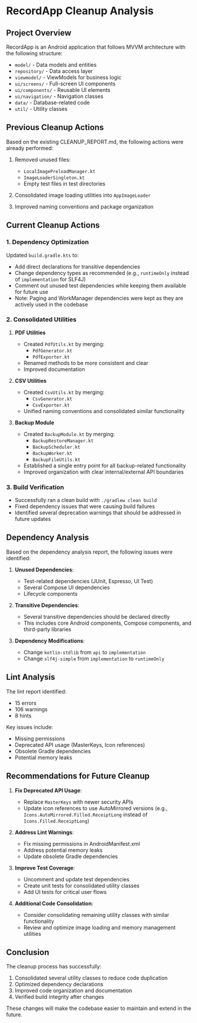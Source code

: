 # RecordApp Cleanup Analysis

## Project Overview

RecordApp is an Android application that follows MVVM architecture with the following structure:
- `model/` - Data models and entities
- `repository/` - Data access layer
- `viewmodel/` - ViewModels for business logic
- `ui/screens/` - Full-screen UI components
- `ui/components/` - Reusable UI elements
- `ui/navigation/` - Navigation classes
- `data/` - Database-related code
- `util/` - Utility classes

## Previous Cleanup Actions

Based on the existing CLEANUP_REPORT.md, the following actions were already performed:

1. Removed unused files:
   - `LocalImagePreloadManager.kt`
   - `ImageLoaderSingleton.kt`
   - Empty test files in test directories

2. Consolidated image loading utilities into `AppImageLoader`

3. Improved naming conventions and package organization

## Current Cleanup Actions

### 1. Dependency Optimization

Updated `build.gradle.kts` to:
- Add direct declarations for transitive dependencies
- Change dependency types as recommended (e.g., `runtimeOnly` instead of `implementation` for SLF4J)
- Comment out unused test dependencies while keeping them available for future use
- Note: Paging and WorkManager dependencies were kept as they are actively used in the codebase

### 2. Consolidated Utilities

1. **PDF Utilities**
   - Created `PdfUtils.kt` by merging:
     - `PdfGenerator.kt`
     - `PdfExporter.kt`
   - Renamed methods to be more consistent and clear
   - Improved documentation

2. **CSV Utilities**
   - Created `CsvUtils.kt` by merging:
     - `CsvGenerator.kt`
     - `CsvExporter.kt`
   - Unified naming conventions and consolidated similar functionality

3. **Backup Module**
   - Created `BackupModule.kt` by merging:
     - `BackupRestoreManager.kt`
     - `BackupScheduler.kt`
     - `BackupWorker.kt`
     - `BackupFileUtils.kt`
   - Established a single entry point for all backup-related functionality
   - Improved organization with clear internal/external API boundaries

### 3. Build Verification

- Successfully ran a clean build with `./gradlew clean build`
- Fixed dependency issues that were causing build failures
- Identified several deprecation warnings that should be addressed in future updates

## Dependency Analysis

Based on the dependency analysis report, the following issues were identified:

1. **Unused Dependencies**:
   - Test-related dependencies (JUnit, Espresso, UI Test)
   - Several Compose UI dependencies
   - Lifecycle components

2. **Transitive Dependencies**:
   - Several transitive dependencies should be declared directly
   - This includes core Android components, Compose components, and third-party libraries

3. **Dependency Modifications**:
   - Change `kotlin-stdlib` from `api` to `implementation`
   - Change `slf4j-simple` from `implementation` to `runtimeOnly`

## Lint Analysis

The lint report identified:
- 15 errors
- 106 warnings
- 8 hints

Key issues include:
- Missing permissions
- Deprecated API usage (MasterKeys, Icon references)
- Obsolete Gradle dependencies
- Potential memory leaks

## Recommendations for Future Cleanup

1. **Fix Deprecated API Usage**:
   - Replace `MasterKeys` with newer security APIs
   - Update icon references to use AutoMirrored versions (e.g., `Icons.AutoMirrored.Filled.ReceiptLong` instead of `Icons.Filled.ReceiptLong`)

2. **Address Lint Warnings**:
   - Fix missing permissions in AndroidManifest.xml
   - Address potential memory leaks
   - Update obsolete Gradle dependencies

3. **Improve Test Coverage**:
   - Uncomment and update test dependencies
   - Create unit tests for consolidated utility classes
   - Add UI tests for critical user flows

4. **Additional Code Consolidation**:
   - Consider consolidating remaining utility classes with similar functionality
   - Review and optimize image loading and memory management utilities

## Conclusion

The cleanup process has successfully:
1. Consolidated several utility classes to reduce code duplication
2. Optimized dependency declarations
3. Improved code organization and documentation
4. Verified build integrity after changes

These changes will make the codebase easier to maintain and extend in the future. 